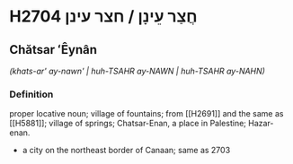 # H2704 חֲצַר עֵינָן / חצר עינן

## Chătsar ʻÊynân

_(khats-ar' ay-nawn' | huh-TSAHR ay-NAWN | huh-TSAHR ay-NAHN)_

### Definition

proper locative noun; village of fountains; from [[H2691]] and the same as [[H5881]]; village of springs; Chatsar-Enan, a place in Palestine; Hazar-enan.

- a city on the northeast border of Canaan; same as 2703
